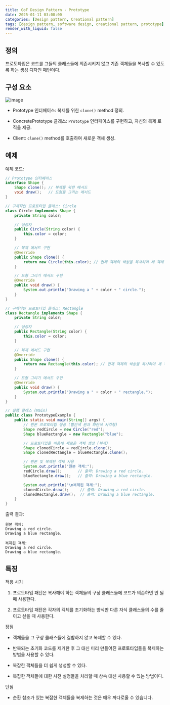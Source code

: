 ```yaml
---
title: GoF Design Pattern - Prototype
date: 2025-01-11 03:00:00
categories: [Design pattern, Creational pattern]
tags: [design pattern, software design, creational pattern, prototype]
render_with_liquid: false
---
```


## 정의

프로토타입은 코드를 그들의 클래스들에 의존시키지 않고 기존 객체들을 복사할 수 있도록 하는 생성 디자인 패턴이다.

## 구성 요소

![image](https://refactoring.guru/images/patterns/diagrams/prototype/structure-2x.png)

+ Prototype 인터페이스: 복제를 위한 `clone()` method 정의.

+ ConcretePrototype 클래스: `Prototype` 인터페이스를 구현하고, 자신의 복제 로직을 제공.

+ Client: `clone()` method를 호출하여 새로운 객체 생성.

## 예제

예제 코드:

```java
// Prototype 인터페이스
interface Shape {
    Shape clone(); // 복제를 위한 메서드
    void draw();   // 도형을 그리는 메서드
}

// 구체적인 프로토타입 클래스: Circle
class Circle implements Shape {
    private String color;

    // 생성자
    public Circle(String color) {
        this.color = color;
    }

    // 복제 메서드 구현
    @Override
    public Shape clone() {
        return new Circle(this.color); // 현재 객체의 색상을 복사하여 새 객체 생성
    }

    // 도형 그리기 메서드 구현
    @Override
    public void draw() {
        System.out.println("Drawing a " + color + " circle.");
    }
}

// 구체적인 프로토타입 클래스: Rectangle
class Rectangle implements Shape {
    private String color;

    // 생성자
    public Rectangle(String color) {
        this.color = color;
    }

    // 복제 메서드 구현
    @Override
    public Shape clone() {
        return new Rectangle(this.color); // 현재 객체의 색상을 복사하여 새 객체 생성
    }

    // 도형 그리기 메서드 구현
    @Override
    public void draw() {
        System.out.println("Drawing a " + color + " rectangle.");
    }
}

// 실행 클래스 (Main)
public class PrototypeExample {
    public static void main(String[] args) {
        // 원본 프로토타입 생성 (빨간색 원과 파란색 사각형)
        Shape redCircle = new Circle("red");
        Shape blueRectangle = new Rectangle("blue");

        // 프로토타입을 이용해 새로운 객체 생성 (복제)
        Shape clonedCircle = redCircle.clone();
        Shape clonedRectangle = blueRectangle.clone();

        // 원본 및 복제된 객체 사용
        System.out.println("원본 객체:");
        redCircle.draw();       // 출력: Drawing a red circle.
        blueRectangle.draw();   // 출력: Drawing a blue rectangle.

        System.out.println("\n복제된 객체:");
        clonedCircle.draw();     // 출력: Drawing a red circle.
        clonedRectangle.draw();  // 출력: Drawing a blue rectangle.
    }
}
```
출력 결과:

```text
원본 객체:
Drawing a red circle.
Drawing a blue rectangle.

복제된 객체:
Drawing a red circle.
Drawing a blue rectangle.
```

## 특징

적용 시기

1. 프로토타입 패턴은 복사해야 하는 객체들의 구상 클래스들에 코드가 의존하면 안 될 때 사용한다.

2. 프로토타입 패턴은 각자의 객체를 초기화하는 방식만 다른 자식 클래스들의 수를 줄이고 싶을 때 사용한다.

장점

+ 객체들을 그 구상 클래스들에 결합하지 않고 복제할 수 있다.

+ 반복되는 초기화 코드를 제거한 후 그 대신 미리 만들어진 프로토타입들을 복제하는 방법을 사용할 수 있다.

+ 복잡한 객체들을 더 쉽게 생성할 수 있다.

+ 복잡한 객체들에 대한 사전 설정들을 처리할 때 상속 대신 사용할 수 있는 방법이다.

단점

+ 순환 참조가 있는 복잡한 객체들을 복제하는 것은 매우 까다로울 수 있습니다.